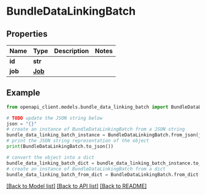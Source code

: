 # BundleDataLinkingBatch


## Properties

Name | Type | Description | Notes
------------ | ------------- | ------------- | -------------
**id** | **str** |  | 
**job** | [**Job**](Job.md) |  | 

## Example

```python
from openapi_client.models.bundle_data_linking_batch import BundleDataLinkingBatch

# TODO update the JSON string below
json = "{}"
# create an instance of BundleDataLinkingBatch from a JSON string
bundle_data_linking_batch_instance = BundleDataLinkingBatch.from_json(json)
# print the JSON string representation of the object
print(BundleDataLinkingBatch.to_json())

# convert the object into a dict
bundle_data_linking_batch_dict = bundle_data_linking_batch_instance.to_dict()
# create an instance of BundleDataLinkingBatch from a dict
bundle_data_linking_batch_from_dict = BundleDataLinkingBatch.from_dict(bundle_data_linking_batch_dict)
```
[[Back to Model list]](../README.md#documentation-for-models) [[Back to API list]](../README.md#documentation-for-api-endpoints) [[Back to README]](../README.md)


